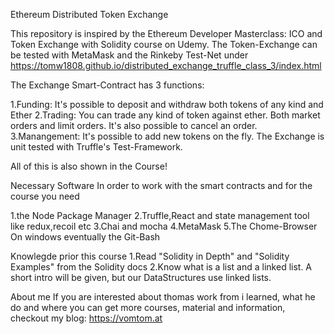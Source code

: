Ethereum Distributed Token Exchange

This repository is inspired by the Ethereum Developer Masterclass: ICO and Token Exchange with Solidity course on Udemy. The Token-Exchange can be tested with MetaMask and the Rinkeby Test-Net under https://tomw1808.github.io/distributed_exchange_truffle_class_3/index.html



The Exchange Smart-Contract has 3 functions:

1.Funding: It's possible to deposit and withdraw both tokens of any kind and Ether
2.Trading: You can trade any kind of token against ether. Both market orders and limit orders. It's also possible to cancel an order.
3.Manangement: It's possible to add new tokens on the fly.
The Exchange is unit tested with Truffle's Test-Framework.

All of this is also shown in the Course!


Necessary Software
In order to work with the smart contracts and for the course you need

1.the Node Package Manager
2.Truffle,React and state management tool like redux,recoil etc
3.Chai and mocha
4.MetaMask
5.The Chome-Browser
On windows eventually the Git-Bash



Knowlegde prior this course
1.Read "Solidity in Depth" and "Solidity Examples" from the Solidity docs
2.Know what is a list and a linked list. A short intro will be given, but our DataStructures use linked lists.

About me
If you are interested about thomas work from i learned, what he do and where you can get more courses, material and information, checkout my blog: https://vomtom.at
